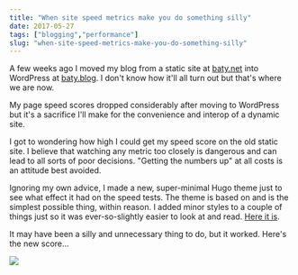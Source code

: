 ```yaml
---
title: "When site speed metrics make you do something silly"
date: 2017-05-27
tags: ["blogging","performance"]
slug: "when-site-speed-metrics-make-you-do-something-silly"
---
```


A few weeks ago I moved my blog from a static site at [baty.net][1] into WordPress at [baty.blog][2]. I don't know how it'll all turn out but that's where we are now.

My page speed scores dropped considerably after moving to WordPress but it's a sacrifice I'll make for the convenience and interop of a dynamic site.

I got to wondering how high I could get my speed score on the old static site. I believe that watching any metric too closely is dangerous and can lead to all sorts of poor decisions. "Getting the numbers up" at all costs is an attitude best avoided.

Ignoring my own advice, I made a new, super-minimal Hugo theme just to see what effect it had on the speed tests. The theme is based on  and is the simplest possible thing, within reason. I added minor styles to a couple of things just so it was ever-so-slightly easier to look at and read. [Here it is][1].

It may have been a silly and unnecessary thing to do, but it worked. Here's the new score…

![](/img/2017/speed-test-768x247.jpg)

 [1]: https://baty.net/
 [2]: https://baty.blog/
